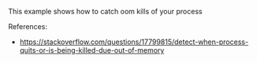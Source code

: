 This example shows how to catch oom kills of your process

References:
- https://stackoverflow.com/questions/17799815/detect-when-process-quits-or-is-being-killed-due-out-of-memory
